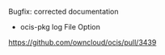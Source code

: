 Bugfix: corrected documentation

- ocis-pkg log File Option

https://github.com/owncloud/ocis/pull/3439